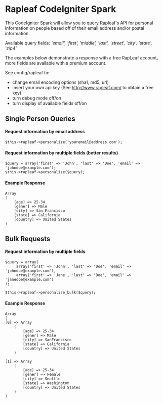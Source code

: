 # Rapleaf CodeIgniter Spark
This CodeIgniter Spark will allow you to query Rapleaf's API for personal information on people based off of their email address and/or postal information.

Available query fields: _'email', 'first', 'middle', 'last', 'street', 'city', 'state', 'zip4'_

The examples below demonstrate a response with a free RapLeaf account, more fields are available with a premium account.

See config/rapleaf to:

*   change email encoding options (sha1, md5, url)
*   insert your own api key (See http://www.rapleaf.com/ to obtain a free key)
*   turn debug mode off/on
*   turn display of available fields off/on

## Single Person Queries

#### Request information by email address
    $this->rapleaf->personalize('youremail@address.com');

#### Request information by multiple fields (better results)
    $query = array('first' => 'John', 'last' => 'Doe', 'email' => 'johndoe@example.com');
    $this->rapleaf->personalize($query);

#### Example Response

    Array
    (
        [age] => 25-34
        [gener] => Male
        [city] => San Francisco
        [state] => California
        [country] => United States
    )

## Bulk Requests

#### Request information by multiple fields

    $query = array(
         array('first' => 'John', 'last' => 'Doe', 'email' => 'johndoe@example.com'),
         array('first' => 'Jane', 'last' => 'Doe', 'email' => 'janedoe@example.com')
    );

    $this->rapleaf->personalize_bulk($query);

#### Example Response

    Array
    (
    [0] => Array
        (
            [age] => 25-34
            [gener] => Male
            [city] => SanFrancisco
            [state] => California
            [country] => United States
        )

    [1] => Array
        (
            [age] => 25-34
            [gener] => Female
            [city] => Seattle
            [state] => Washington
            [country] => United States
        )
    )